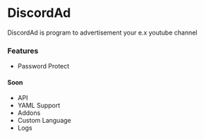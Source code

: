 # DiscordAd
DiscordAd is program to advertisement your e.x youtube channel
### Features
* Password Protect
#### Soon
* API
* YAML Support
* Addons
* Custom Language
* Logs
